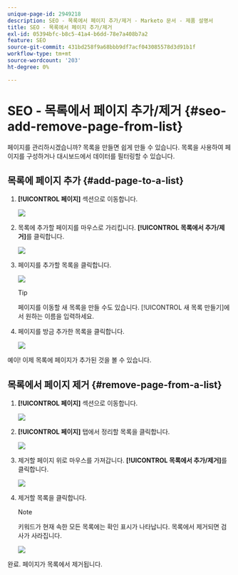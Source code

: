 ```yaml
---
unique-page-id: 2949218
description: SEO - 목록에서 페이지 추가/제거 - Marketo 문서 - 제품 설명서
title: SEO - 목록에서 페이지 추가/제거
exl-id: 05394bfc-b8c5-41a4-b6dd-78e7a408b7a2
feature: SEO
source-git-commit: 431bd258f9a68bbb9df7acf043085578d3d91b1f
workflow-type: tm+mt
source-wordcount: '203'
ht-degree: 0%

---
```


# SEO - 목록에서 페이지 추가/제거 {#seo-add-remove-page-from-list}

페이지를 관리하시겠습니까? 목록을 만들면 쉽게 만들 수 있습니다. 목록을 사용하여 페이지를 구성하거나 대시보드에서 데이터를 필터링할 수 있습니다.

## 목록에 페이지 추가 {#add-page-to-a-list}

1. **[!UICONTROL 페이지]** 섹션으로 이동합니다.

   ![](assets/image2014-9-18-13-3a2-3a49.png)

1. 목록에 추가할 페이지를 마우스로 가리킵니다. **[!UICONTROL 목록에서 추가/제거]**&#x200B;를 클릭합니다.

   ![](assets/image2014-9-18-13-3a2-3a53.png)

1. 페이지를 추가할 목록을 클릭합니다.

   ![](assets/image2014-9-18-13-3a3-3a13.png)

   >[!TIP]
   >
   >페이지를 이동할 새 목록을 만들 수도 있습니다. [!UICONTROL 새 목록 만들기]에서 원하는 이름을 입력하세요.

1. 페이지를 방금 추가한 목록을 클릭합니다.

   ![](assets/image2014-9-18-13-3a3-3a40.png)

예이! 이제 목록에 페이지가 추가된 것을 볼 수 있습니다.

## 목록에서 페이지 제거 {#remove-page-from-a-list}

1. **[!UICONTROL 페이지]** 섹션으로 이동합니다.

   ![](assets/image2014-9-18-13-3a3-3a45.png)

1. **[!UICONTROL 페이지]** 탭에서 정리할 목록을 클릭합니다.

   ![](assets/image2014-9-18-13-3a3-3a59.png)

1. 제거할 페이지 위로 마우스를 가져갑니다. **[!UICONTROL 목록에서 추가/제거]**&#x200B;를 클릭합니다.

   ![](assets/image2014-9-18-13-3a4-3a3.png)

1. 제거할 목록을 클릭합니다.

   >[!NOTE]
   >
   >키워드가 현재 속한 모든 목록에는 확인 표시가 나타납니다. 목록에서 제거되면 검사가 사라집니다.

   ![](assets/image2014-9-18-13-3a5-3a40.png)

완료. 페이지가 목록에서 제거됩니다.
